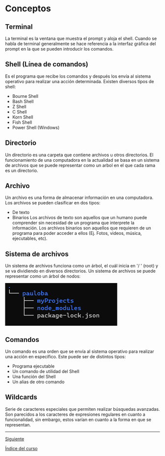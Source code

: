 # Conceptos

## Terminal
La terminal es la ventana que muestra el prompt y aloja el shell. Cuando se habla de terminal generalmente se hace referencia a la interfaz gráfica del prompt en la que se pueden introducir los comandos.

## Shell (Línea de comandos)
Es el programa que recibe los comandos y después los envía al sistema operativo para realizar una acción determinada. Existen diversos tipos de shell:
- Bourne Shell
- Bash Shell
- Z Shell
- C Shell
- Korn Shell
- Fish Shell
- Power Shell (Windows)

## Directorio
Un directorio es una carpeta que contiene archivos u otros directorios. El funcionamiento de una computadora en la actualidad se basa en un sistema de archivos que se puede representar como un arbol en el que cada rama es un directorio.

## Archivo
Un archivo es una forma de almacenar información en una computadora. Los archivos se pueden clasificar en dos tipos:
- De texto
- Binarios
Los archivos de texto son aquellos que un humano puede comprender sin necesidad de un programa que interprete la información. Los archivos binarios son aquellos que requieren de un programa para poder acceder a ellos (Ej. Fotos, videos, música, ejecutables, etc).

## Sistema de archivos
Un sistema de archivos funciona como un árbol, el cuál inicia en '\/ ' (root) y se va dividiendo en diversos directorios. Un sistema de archivos se puede representar como un árbol de nodos:

![Árbol del directorio](../../img/dirtree.png)

## Comandos
Un comando es una orden que se envía al sistema operativo para realizar una acción en específico. Este puede ser de distintos tipos:
- Programa ejecutable
- Un comando de utilidad del Shell
- Una función del Shell
- Un alias de otro comando

## Wildcards
Serie de caracteres especiales que permiten realizar búsquedas avanzadas. Son parecidos a los caracteres de expresiones regulares en cuanto a funcionalidad, sin embargo, estos varían en cuanto a la forma en que se representan.

---

[Siguiente](./UtilCommands.md)

[Índice del curso](../Index.md)